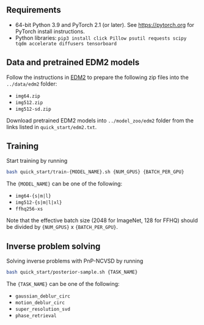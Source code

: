 ## Requirements
* 64-bit Python 3.9 and PyTorch 2.1 (or later). See https://pytorch.org for PyTorch install instructions.
* Python libraries: `pip3 install click Pillow psutil requests scipy tqdm accelerate diffusers tensorboard`

## Data and pretrained EDM2 models
Follow the instructions in [EDM2](https://github.com/NVlabs/edm2?tab=readme-ov-file#preparing-datasets) to prepare the following zip files into the `../data/edm2` folder:
- `img64.zip`
- `img512.zip`
- `img512-sd.zip`

Download pretrained EDM2 models into `../model_zoo/edm2` folder from the links listed in `quick_start/edm2.txt`.

## Training
Start training by running
```bash
bash quick_start/train-{MODEL_NAME}.sh {NUM_GPUS} {BATCH_PER_GPU}
```

The `{MODEL_NAME}` can be one of the following:
 - `img64-{s|m|l}`     
 - `img512-{s|m|l|xl}`
 - `ffhq256-xs`

Note that the effective batch size (2048 for ImageNet, 128 for FFHQ) should be divided by `{NUM_GPUS}` x `{BATCH_PER_GPU}`.

## Inverse problem solving
Solving inverse problems with PnP-NCVSD by running

```bash
bash quick_start/posterior-sample.sh {TASK_NAME}
```

The `{TASK_NAME}` can be one of the following:
- `gaussian_deblur_circ`
- `motion_deblur_circ`
- `super_resolution_svd`
- `phase_retrieval`
